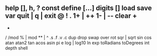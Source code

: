 help [<topic>], h, ?
const <constname>
define <funcname> <arg> [<arg>...]
digits [<numdigits>]
load <filename>
save <filename>
var <varname>
quit | q | exit
<varname>
<constname>
<funcname>
<number>
@
!
.
1+ | ++
1- | --
clear
+
-
*
/
/mod
% | mod
** | ^
.s
.f
.v
.c
dup
drop
swap
over
rot
sqr | sqrt
sin
cos
atan
atan2
tan
acos
asin
pi
e
log | log10
ln
exp
toRadians
toDegrees
int
depth
shell

